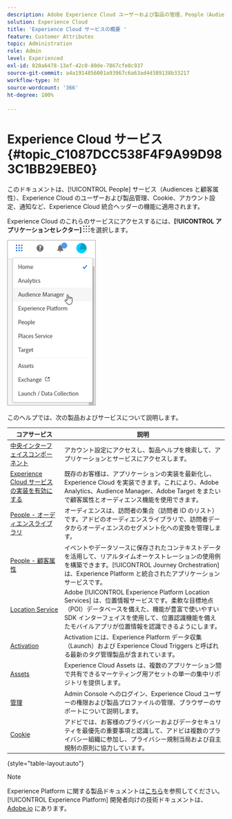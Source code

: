 ```yaml
---
description: Adobe Experience Cloud ユーザーおよび製品の管理、People（Audiences と顧客属性）、Journey Orchestration、オファー、Places、Experience Platform Launch、Mobile Services について説明します。
solution: Experience Cloud
title: 'Experience Cloud サービスの概要 '
feature: Customer Attributes
topic: Administration
role: Admin
level: Experienced
exl-id: 020a6478-13ef-42c0-80de-7867cfe0c937
source-git-commit: a4a1914856001a93967c6a63ad4d389138b33217
workflow-type: ht
source-wordcount: '366'
ht-degree: 100%

---
```


# Experience Cloud サービス {#topic_C1087DCC538F4F9A99D983C1BB29EBE0}

このドキュメントは、[!UICONTROL People] サービス（Audiences と顧客属性）、Experience Cloud のユーザーおよび製品管理、Cookie、アカウント設定、通知など、Experience Cloud 統合ヘッダーの機能に適用されます。

Experience Cloud のこれらのサービスにアクセスするには、**[!UICONTROL アプリケーションセレクター]**
![サービスセレクター](assets/menu-icon.png)を選択します。

![Experience Cloud サービス](assets/platform-core-services.png)

このヘルプでは、次の製品およびサービスについて説明します。

| コアサービス | 説明 |
|--- |--- |
| [中央インターフェイスコンポーネント](experience-cloud.md) | アカウント設定にアクセスし、製品ヘルプを検索して、アプリケーションとサービスにアクセスします。 |
| [Experience Cloud サービスの実装を有効にする](core-services.md) | 既存のお客様は、アプリケーションの実装を最新化し、Experience Cloud を実装できます。これにより、Adobe Analytics、Audience Manager、Adobe Target をまたいで顧客属性とオーディエンス機能を使用できます。 |
| [People - オーディエンスライブラリ](audience-library.md) | オーディエンスは、訪問者の集合（訪問者 ID のリスト）です。アドビのオーディエンスライブラリで、訪問者データからオーディエンスのセグメント化への変換を管理します。  |
| [People - 顧客属性](attributes.md) | イベントやデータソースに保存されたコンテキストデータを活用して、リアルタイムオーケストレーションの使用例を構築できます。[!UICONTROL Journey Orchestration] は、Experience Platform と統合されたアプリケーションサービスです。 |
| [Location Service](https://experienceleague.adobe.com/docs/places/using/home.html?lang=ja) | Adobe [!UICONTROL Experience Platform Location Services] は、位置情報サービスです。柔軟な目標地点（POI）データベースを備えた、機能が豊富で使いやすい SDK インターフェイスを使用して、位置認識機能を備えたモバイルアプリが位置情報を認識できるようにします。 |
| [Activation](activation.md) | Activation には、Experience Platform データ収集（Launch）および Experience Cloud Triggers と呼ばれる最新のタグ管理製品が含まれています。 |
| [Assets](experience-cloud-assets.md) | Experience Cloud Assets は、複数のアプリケーション間で共有できるマーケティング用アセットの単一の集中リポジトリを提供します。 |
| [管理](admin-getting-started.md) | Admin Console へのログイン、Experience Cloud ユーザーの権限および製品プロファイルの管理、ブラウザーのサポートについて説明します。 |
| [Cookie](cookies-privacy.md) | アドビでは、お客様のプライバシーおよびデータセキュリティを最優先の重要事項と認識して、アドビは複数のプライバシー組織に参加し、プライバシー規制当局および自主規制の原則に協力しています。 |

{style=&quot;table-layout:auto&quot;}

>[!NOTE]
>
>Experience Platform に関する製品ドキュメントは[こちら](https://experienceleague.adobe.com/docs/experience-platform/landing/home.html?lang=ja)を参照してください。[!UICONTROL Experience Platform] 開発者向けの技術ドキュメントは、[Adobe.io](https://www.adobe.io/apis/experienceplatform/home/services.html) にあります。
